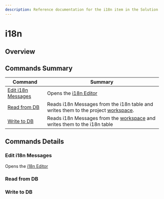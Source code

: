 ```yaml
---
description: Reference documentation for the i18n item in the Solution Explorer
---
```


# i18n

## Overview

## Commands Summary

| Command                                          | Summary                                                                                                                                  |
| ------------------------------------------------ | ---------------------------------------------------------------------------------------------------------------------------------------- |
| [Edit i18n Messages](i18n.md#edit-i18n-messages) | Opens the [i18n Editor](../../i18n-editor.md)                                                                                            |
| [Read from DB](i18n.md#read-from-db)             | Reads i18n Messages from the i18n table and writes them to the project [workspace](../../../project-file-structure/workspace-folder.md). |
| [Write to DB](i18n.md#write-to-db)               | Reads i18n Messages from the [workspace](../../../project-file-structure/workspace-folder.md) and writes them to the i18n table          |

## Commands Details

### Edit i18n Messages

Opens the [i18n Editor](../../i18n-editor.md)

### Read from DB

### Write to DB
